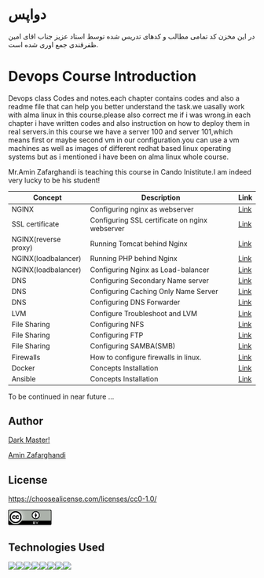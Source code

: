 # دواپس
در این مخزن کد تمامی مطالب و کدهای تدریس شده توسط استاد عزیز جناب اقای امین ظفرقندی جمع اوری شده است.



# Devops Course Introduction
<p>Devops class Codes and notes.each chapter contains codes and also a readme file that can help you better understand the task.we uasally work with alma linux in this course.please also correct me if i was wrong.in each chapter i have written codes and also instruction on how to deploy them in real servers.in this course we have a server 100 and server 101,which means first or maybe second vm in our configuration.you can use a vm machines as well as images of different redhat based linux operating systems but as i mentioned i have been on alma linux whole course.</p>
<p>Mr.Amin Zafarghandi is teaching this course in Cando Inistitute.I am indeed very lucky to be his student!</p>
 

 | Concept  | Description  | Link  |
 | ---  | ---  | --  |
 | NGINX  | Configuring  nginx as webserver |<a href="https://github.com/pakoti/Devops_Course/tree/main/1.NGINX/1.Simple_WebServer">Link</a> |
 | SSL certificate  | Configuring SSL certificate on nginx webserver  |<a href="https://github.com/pakoti/Devops_Course/tree/main/1.NGINX/2.Configuring_SSL">Link</a> |
 | NGINX(reverse proxy) | Running Tomcat behind Nginx |<a href="https://github.com/pakoti/Devops_Course/tree/main/1.NGINX/3.Tomcat_Behind_nginx">Link</a> |
 | NGINX(loadbalancer)  | Running PHP behind Nginx  |<a href="https://github.com/pakoti/Devops_Course/tree/main/1.NGINX/4.Load_Balancer">Link</a> |
 | NGINX(loadbalancer)  | Configuring Nginx as Load-balancer  |<a href="https://github.com/pakoti/Devops_Course/tree/main/1.NGINX/5.php-nginx">Link</a> |
 | DNS  | Configuring Secondary Name server  |<a href="https://github.com/pakoti/Devops_Course/tree/main/2.DNS_Concepts">Link</a> |
 | DNS  | Configuring Caching Only Name Server  |<a href="https://github.com/pakoti/Devops_Course/tree/main/2.DNS_Concepts">Link</a> |
 | DNS  | Configuring DNS Forwarder  |<a href="https://github.com/pakoti/Devops_Course/tree/main/2.DNS_Concepts">Link</a> |
 | LVM  | Configure Troubleshoot and LVM  |<a href="https://github.com/pakoti/Devops_Course/tree/main/3.Configuring%20LVM">Link</a> |
 | File Sharing   | Configuring NFS  |<a href="https://github.com/pakoti/Devops_Course/tree/main/4.File%20Sharing">Link</a>  |
 | File Sharing   | Configuring FTP  |<a href="https://github.com/pakoti/Devops_Course/tree/main/4.File%20Sharing">Link</a>  |
 | File Sharing   | Configuring SAMBA(SMB)  |<a href="https://github.com/pakoti/Devops_Course/tree/main/4.File%20Sharing">Link</a>  |
 | Firewalls  |  How to configure firewalls in linux. | <a href="https://github.com/pakoti/Devops_Course/tree/main/5.Firewalls">Link</a> |
 | Docker  | Concepts Installation  |  <a href="https://github.com/pakoti/Devops_Course/tree/main/6.Docker">Link</a>  |
 | Ansible  | Concepts Installation  |  <a href="https://github.com/pakoti/Devops_Course/tree/main/7.Ansible">Link</a>  |

<p>To be continued in near future ...</p>


## Author

[Dark Master!](https://github.com/pakoti)

[Amin Zafarghandi](https://ir.Linkedin.com/in/amin-zafarghandi-b9556b134)


## License

https://choosealicense.com/licenses/cc0-1.0/


<img src=88x31.png>


## Technologies Used
<img src="https://img.shields.io/badge/Linux-FCC624?style=for-the-badge&logo=linux&logoColor=black"><img src="https://img.shields.io/badge/Ansible-000000?style=for-the-badge&logo=ansible&logoColor=white"><img src="https://img.shields.io/badge/Python-FFD43B?style=for-the-badge&logo=python&logoColor=blue"><img src="https://img.shields.io/badge/Nginx-009639?style=for-the-badge&logo=nginx&logoColor=white"><img src="https://img.shields.io/badge/Docker-2CA5E0?style=for-the-badge&logo=docker&logoColor=white"><img src="https://img.shields.io/badge/Shell_Script-121011?style=for-the-badge&logo=gnu-bash&logoColor=white"><img src="https://img.shields.io/badge/VSCode-0078D4?style=for-the-badge&logo=visual%20studio%20code&logoColor=white"><img src="https://img.shields.io/badge/VIM-%2311AB00.svg?&style=for-the-badge&logo=vim&logoColor=white">
